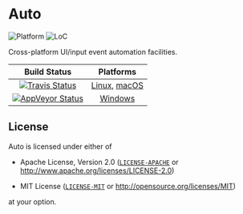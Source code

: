 # Auto

![Platform](https://img.shields.io/badge/platform-linux%20%7C%20macos%20%7C%20windows-lightgrey.svg)
![LoC](https://tokei.rs/b1/github/nvzqz/Auto)

Cross-platform UI/input event automation facilities.

| Build Status | Platforms |
| :----------: | :-------: |
| [![Travis Status][travis-badge]][travis] | [Linux], [macOS] |
| [![AppVeyor Status][appv-badge]][appv]   | [Windows]        |

## License

Auto is licensed under either of

- Apache License, Version 2.0 ([`LICENSE-APACHE`] or http://www.apache.org/licenses/LICENSE-2.0)

- MIT License ([`LICENSE-MIT`] or http://opensource.org/licenses/MIT)

at your option.

[macOS]: https://docs.rs/auto/*/x86_64-apple-darwin/auto/
[Linux]: https://docs.rs/auto/*/x86_64-unknown-linux-gnu/auto/
[Windows]: https://docs.rs/auto/*/x86_64-pc-windows-msvc/auto/

[travis]:       https://travis-ci.org/nvzqz/Auto
[travis-badge]: https://travis-ci.org/nvzqz/Auto.svg?branch=master
[appv]:         https://ci.appveyor.com/project/nvzqz/Auto
[appv-badge]:   https://ci.appveyor.com/api/projects/status/github/nvzqz/Auto?svg=true

[`LICENSE-APACHE`]: https://github.com/nvzqz/Auto/blob/master/LICENSE-APACHE
[`LICENSE-MIT`]:    https://github.com/nvzqz/Auto/blob/master/LICENSE-MIT
